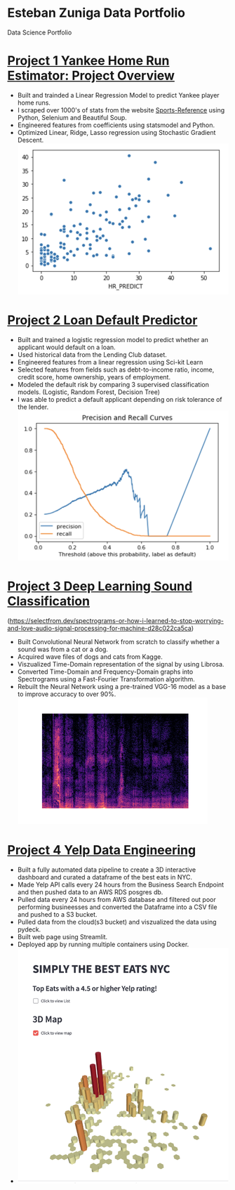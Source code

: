 # Esteban Zuniga Data Portfolio 
Data Science Portfolio

# [Project 1 Yankee Home Run Estimator: Project Overview](https://github.com/Ezuniga13/Home-Run-regression)

- Built and trainded a Linear Regression Model to predict Yankee player home runs.
- I scraped over 1000's of stats from the website [Sports-Reference](https://www.sports-reference.com) using Python, Selenium and Beautiful Soup. 
- Engineered features from coefficients using statsmodel and Python.
- Optimized Linear, Ridge, Lasso regression using Stochastic Gradient Descent.
![Main Page!](/images/hr_scatter.png)

# [Project 2 Loan Default Predictor ](https://github.com/Ezuniga13/loan-classification)

- Built and trained a logistic regression model to predict whether an applicant would default on a loan.
- Used historical data from the Lending Club dataset.
- Engineered features from a linear regression using Sci-kit Learn
- Selected features from fields such as debt-to-income ratio, income, credit score, home ownership, years of employment.
- Modeled the default risk by comparing 3 supervised classification models. (Logistic, Random Forest, Decision Tree)
- I was able to predict a default applicant depending on risk tolerance of the lender.
![Main Page!](/images/roc_curve.png)

# [Project 3 Deep Learning Sound Classification ](https://github.com/Ezuniga13/AI-sound-classification-deep-learning)
(https://selectfrom.dev/spectrograms-or-how-i-learned-to-stop-worrying-and-love-audio-signal-processing-for-machine-d28c022ca5ca)

- Built Convolutional Neural Network from scratch to classify whether a sound was from a cat or a dog.
- Acquired wave files of dogs and cats from Kagge.
- Viszualized Time-Domain representation of the signal by using Librosa.
- Converted Time-Domain and Frequency-Domain graphs into Spectrograms using a Fast-Fourier Transformation algorithm.
- Rebuilt the Neural Network using a pre-trained VGG-16 model as a base to improve accuracy to over 90%.
![Main Page!](/images/cat_7.png)

# [Project 4 Yelp Data Engineering  ](https://github.com/Ezuniga13/Yelp-Data-Engineeering)

- Built a fully automated data pipeline to create a 3D interactive dashboard and curated a dataframe of the best eats in NYC.
- Made Yelp API calls every 24 hours from the Business Search Endpoint and then pushed data to an AWS RDS posgres db.
- Pulled data every 24 hours from AWS database and filtered out poor performing busineesses and converted the Dataframe into a CSV file and pushed to a S3 bucket.
- Pulled data from the cloud(s3 bucket) and viszualized the data using pydeck.
-  Built web page using Streamlit.
-  Deployed app by running multiple containers using Docker.
-  ![Main Page!](/images/simple_map.png)
